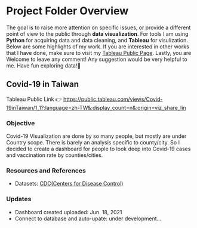 # Project Folder Overview
The goal is to raise more attention on specific issues, or provide a different point of view to the public through **data visualization**. For tools I am using **Python** for acquiring data and data cleaning, and **Tableau** for visulization. Below are some highlights of my work. If you are interested in other works that I have done, make sure to visit my [Tableau Public Page](https://public.tableau.com/profile/lenny.lin#!/). Lastly, you are Welcome to leave any comment! Any suggestion would be very helpful to me. Have fun exploring data!:mag_right:

## Covid-19 in Taiwan
Tableau Public Link :point_right: https://public.tableau.com/views/Covid-19inTaiwan/1_1?:language=zh-TW&:display_count=n&:origin=viz_share_lin
### Objective
Covid-19 Visualization are done by so many people, but mostly are under Country scope. There is barely an analysis specific to county/city. So I decided to create a dashboard for people to look deep into Covid-19 cases and vaccination rate by counties/cities.
### Resources and References
* Datasets: [CDC(Centers for Disease Control)](https://data.cdc.gov.tw/dataset)
### Updates
- Dashboard created uploaded: Jun. 18, 2021
- Connect to database and auto-upate: under development...
